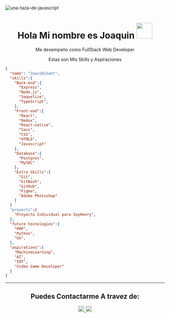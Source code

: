![una-taza-de-javascript](https://user-images.githubusercontent.com/89862918/151557380-66fcc439-d690-403e-ad9a-330ccda26fcd.png)
<h1 align="center">Hola Mi nombre es Joaquin
<img src = "https://raw.githubusercontent.com/MartinHeinz/MartinHeinz/master/wave.gif" width = 50px>
</h1>
<div>
  <p align="center"> Me desempeño como FullStack Web Developer </p>
</div>
<div>
  <p align="center"> Estas son Mis Skills y Aspiraciones </p>
</div>

```json
{
  "name": "JoacoDiSant",
  "skills":{
    "Back-end":{
      "Express",
      "Node.js",
      "Sequelize",
      "TypeScript",
    },
    "Front-end":{
      "React",
      "Redux",
      "React-native",
      "Sass",
      "CSS",
      "HTML5",
      "Javascript"
    },
    "Database":{
      "Postgres",
      "MySQL"
    },
    "Extra Skills":{
      "Git",
      "GitBash",
      "GitHub",
      "Figma",
      "Adobe Photoshop"
    }
  }
  "proyects":{
    "Proyecto Individual para SoyHenry",
  },
  "future tecnologies":{
    "PHP",
    "Python",
    "Go",
  },
  "aspirations":{
    "MachineLearning",
    "AI",
    "IOT",
    "Video Game Developer"
  }
}
```
<hr>
<h2 align="center" >Puedes Contactarme A travez de: </h2>
<p align="center">
    <a href="https://www.linkedin.com/in/joaquindisantodev/">
      <img src="https://cdn.jsdelivr.net/npm/simple-icons@3.0.1/icons/linkedin.svg" height="20" width="20" />
    </a>
    <a href="https://portfolio-joaquin.vercel.app/">
      <img src="https://c0.klipartz.com/pngpicture/272/463/gratis-png-computadora-iconos-web-desarrollo-globo-internet-globo.png" height="20" width="20" />
    </a>
</p>
